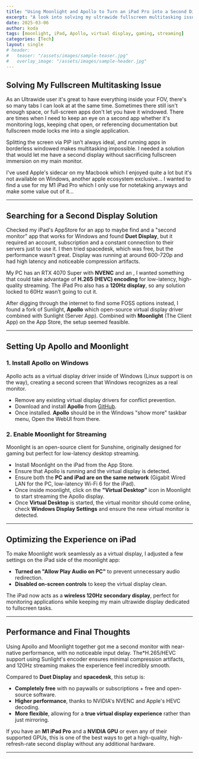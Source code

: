 ```yaml
---
title: "Using Moonlight and Apollo to Turn an iPad Pro into a Second Display like Sidecar"
excerpt: "A look into solving my ultrawide fullscreen multitasking issue with Apollo and Moonlight, avoiding costly and underperforming alternatives."
date: 2025-03-06
author: koda
tags: [moonlight, iPad, Apollo, virtual display, gaming, streaming]
categories: [Tech]
layout: single
# header:
#   teaser: "/assets/images/sample-teaser.jpg"
#   overlay_image: "/assets/images/sample-header.jpg"
---
```


## Solving My Fullscreen Multitasking Issue  

As an Ultrawide user it's great to have everything inside your FOV, there's so many tabs I can look at at the same time. Sometimes there still isn't enough space, or full-screen apps don't let you have it windowed. There are times when I need to keep an eye on a second app whether it's monitoring logs, keeping chat open, or referencing documentation but fullscreen mode locks me into a single application.  

Splitting the screen via PIP isn’t always ideal, and running apps in borderless windowed makes multitasking impossible. I needed a solution that would let me have a second display without sacrificing fullscreen immersion on my main monitor. 

I've used Apple's sidecar on my Macbook which I enjoyed quite a lot but it's not available on Windows, another apple ecosystem exclusive... I wanted to find a use for my M1 iPad Pro which I only use for notetaking anyways and make some value out of it...

---

## Searching for a Second Display Solution  

Checked my iPad's AppStore for an app to maybe find and a "second monitor" app that works for Windows and found **Duet Display**, but it required an account, subscription and a constant connection to their servers just to use it. I then tried spacedesk, which was free, but the performance wasn’t great. Display was running at around 600-720p and had high latency and noticeable compression artifacts.  

My PC has an RTX 4070 Super with **NVENC** and an , I wanted something that could take advantage of **H.265 (HEVC) encoding** for low-latency, high-quality streaming. The iPad Pro also has a **120Hz display**, so any solution locked to 60Hz wasn’t going to cut it.  

After digging through the internet to find some FOSS options instead, I found a fork of Sunlight, **Apollo** which open-source virtual display driver combined with Sunlight (Server App). Combined with **Moonlight** (The Client App) on the App Store, the setup seemed feasible.

---

## Setting Up Apollo and Moonlight  

### 1. Install Apollo on Windows  

Apollo acts as a virtual display driver inside of Windows (Linux support is on the way), creating a second screen that Windows recognizes as a real monitor.  

- Remove any existing virtual display drivers for conflict prevention.
- Download and install **Apollo** from [GitHub](https://github.com/ClassicOldSong/Apollo).
- Once installed. **Apollo** should be in the Windows "show more" taskbar menu, Open the WebUI from there.


### 2. Enable Moonlight for Streaming  

Moonlight is an open-source client for Sunshine, originally designed for gaming but perfect for low-latency desktop streaming.  

- Install Moonlight on the iPad from the App Store.
- Ensure that Apollo is running and the virtual display is detected.
- Ensure both the **PC and iPad are on the same network** (Gigabit Wired LAN for the PC, low-latency Wi-Fi 6 for the iPad).
- Once inside moonlight, click on the **"Virtual Desktop"** icon in Moonlight to start streaming the Apollo display.
- Once **Virtual Desktop** is started, the virtual monitor should come online, check **Windows Display Settings** and ensure the new virtual monitor is detected.  

---

## Optimizing the Experience on iPad  

To make Moonlight work seamlessly as a virtual display, I adjusted a few settings on the iPad side of the moonlight app:  

- **Turned on "Allow Play Audio on PC"** to prevent unnecessary audio redirection.  
- **Disabled on-screen controls** to keep the virtual display clean.  

The iPad now acts as a **wireless 120Hz secondary display**, perfect for monitoring applications while keeping my main ultrawide display dedicated to fullscreen tasks.  

---

## Performance and Final Thoughts  

Using Apollo and Moonlight together got me a second monitor with near-native performance, with no noticeable input delay. The*H.265/HEVC support using Sunlight's encoder ensures minimal compression artifacts, and 120Hz streaming makes the experience feel incredibly smooth.  

Compared to **Duet Display** and **spacedesk**, this setup is:  

- **Completely free** with no paywalls or subscriptions + free and open-source software.
- **Higher performance**, thanks to NVIDIA's NVENC and Apple's HEVC decoding.  
- **More flexible**, allowing for a **true virtual display experience** rather than just mirroring.  

If you have an **M1 iPad Pro** and a **NVIDIA GPU** or even any of their supported GPUs, this is one of the best ways to get a high-quality, high-refresh-rate second display without any additional hardware.  

---
